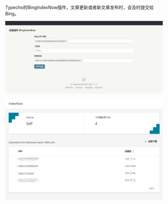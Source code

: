 Typecho的BingIndexNow插件，文章更新或者新文章发布时，会及时提交给Bing。

![image-20230829103806088](./gitImg/202308291038149.png)

![image-20230829103650723](./gitImg/202308291036792.png)